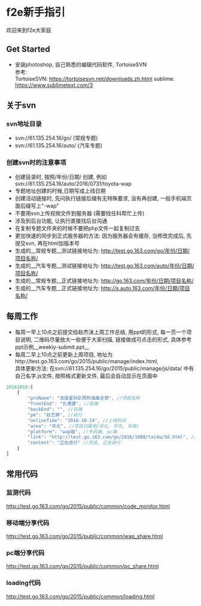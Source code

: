 # f2e新手指引  
欢迎来到f2e大家庭  
## Get Started
- 安装photoshop, 自己熟悉的编辑代码软件, TortoiseSVN  
参考:  
TortoiseSVN: https://tortoisesvn.net/downloads.zh.html
sublime: https://www.sublimetext.com/3

## 关于svn  

### svn地址目录
- svn://61.135.254.16/go/ (常规专题)  
- svn://61.135.254.16/auto/ (汽车专题)

### 创建svn时的注意事项
- 创建目录时, 按照/年份/日期/ 创建, 例如svn://61.135.254.16/auto/2016/0731/toyota-wap  
- 专题地址创建的时候,日期写成上线日期  
- 创建活动链接时, 先问执行链接后缀有无特殊要求, 没有再创建, 一般手机端页面后缀写上"-wap"  
- 不要用svn上传视频文件到服务器 (需要找任科帮忙上传)  
- 涉及到后台功能, 让执行直接找后台沟通  
- 在复制专题文件夹的时候不要把php文件一起复制过去  
- 更加快速的同步到正式服务器的方法: 因为服务器会有缓存, 当修改完成后, 先提交svn, 再在html加版本号  
- 生成的__常规专题__测试链接地址为: http://test.go.163.com/go/年份/日期/项目名称/  
- 生成的__汽车专题__测试链接地址为: http://test.go.163.com/auto/年份/日期/项目名称/
- 生成的__常规专题__正式链接地址为: http://go.163.com/年份/日期/项目名称/  
- 生成的__汽车专题__正式链接地址为: http://s.auto.163.com/年份/日期/项目名称/  

## 每周工作
- 每周一早上10点之前提交给赵杰沫上周工作总结, 用ppt的形式, 每一页一个项目说明, 二维码尽量放大一些便于大家扫描, 链接做成可点击的形式, 具体参考ppt示例__weekly-submit.ppt__  
- 每周二早上10点之前更新上周项目, 地址为http://test.go.163.com/go/2015/public/manage/index.html,  
具体更新方法: 在svn://61.135.254.16/go/2015/public/manage/js/data/ 中有自己名字.js文件, 按照格式更新文件, 最后会自动显示在页面中  
```js
20161010:[
	{
		"proName": "态度星际趴预热插画全景", //项目名称
		"frontEnd": "孔德建", //前端
		"backEnd": "", //后端
		"pm": "赵艺婷", //执行
		"onlineTime": "2016-10-14", //上线时间
		"area": "华北", //项目归属地(华北, 华东, 华南)
		"platform": "wap端", //手机端, pc端
		"link": "http://test.go.163.com/go/2016/1008/taidu/3d.html", //项目地址
		"content": "正在进行" //完成, 正在进行
	}
]
```

## 常用代码

### 监测代码
http://test.go.163.com/go/2015/public/common/code_monitor.html  

### 移动端分享代码
http://test.go.163.com/go/2015/public/common/wap_share.html

### pc端分享代码
http://test.go.163.com/go/2015/public/common/pc_share.html

### loading代码
http://test.go.163.com/go/2015/public/common/loading.html
